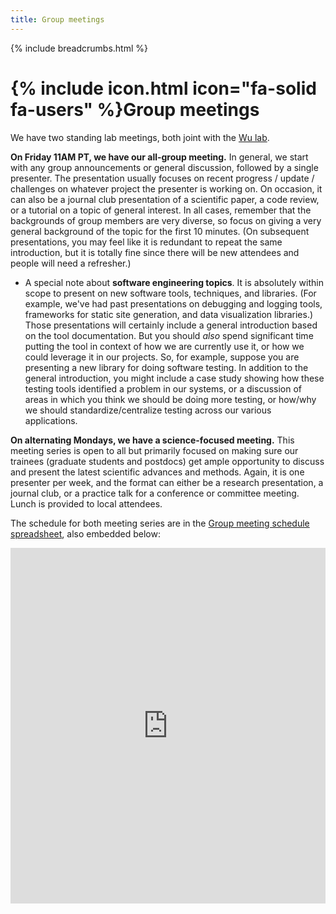 ```yaml
---
title: Group meetings
---
```


{% include breadcrumbs.html %}

# {% include icon.html icon="fa-solid fa-users" %}Group meetings

We have two standing lab meetings, both joint with the [Wu lab](https://wulab.io).

**On Friday 11AM PT, we have our all-group meeting.** In general, we start with any group announcements or general discussion, followed by a single presenter.  The presentation usually focuses on recent progress / update / challenges on whatever project the presenter is working on. On occasion, it can also be a journal club presentation of a scientific paper, a code review, or a tutorial on a topic of general interest.  In all cases, remember that the backgrounds of group members are very diverse, so focus on giving a very general background of the topic for the first 10 minutes. (On subsequent presentations, you may feel like it is redundant to repeat the same introduction, but it is totally fine since there will be new attendees and people will need a refresher.)

* A special note about **software engineering topics**. It is absolutely within scope to present on new software tools, techniques, and libraries. (For example, we've had past presentations on debugging and logging tools, frameworks for static site generation, and data visualization libraries.)  Those presentations will certainly include a general introduction based on the tool documentation.  But you should *also* spend significant time putting the tool in context of how we are currently use it, or how we could leverage it in our projects. So, for example, suppose you are presenting a new library for doing software testing.  In addition to the general introduction, you might include a case study showing how these testing tools identified a problem in our systems, or a discussion of areas in which you think we should be doing more testing, or how/why we should standardize/centralize testing across our various applications.  

**On alternating Mondays, we have a science-focused meeting.** This meeting series is open to all but primarily focused on making sure our trainees (graduate students and postdocs) get ample opportunity to discuss and present the latest scientific advances and methods.  Again, it is one presenter per week, and the format can either be a research presentation, a journal club, or a practice talk for a conference or committee meeting. Lunch is provided to local attendees.

The schedule for both meeting series are in the [Group meeting schedule spreadsheet](https://docs.google.com/spreadsheets/d/1oLJCLo96_LNCmBe0UcdFJMuym_bSV7hGhyVTloLJu4w), also embedded below:


<style>
.responsive-wrap iframe{ max-width: 100%;}
</style>
<div class="responsive-wrap">
<!-- this is the embed code provided by Google -->
  <iframe src="https://docs.google.com/spreadsheets/d/1oLJCLo96_LNCmBe0UcdFJMuym_bSV7hGhyVTloLJu4w" frameborder="0" width="960" height="569" allowfullscreen="true" mozallowfullscreen="true" webkitallowfullscreen="true"></iframe>
<!-- Google embed ends -->
</div>
